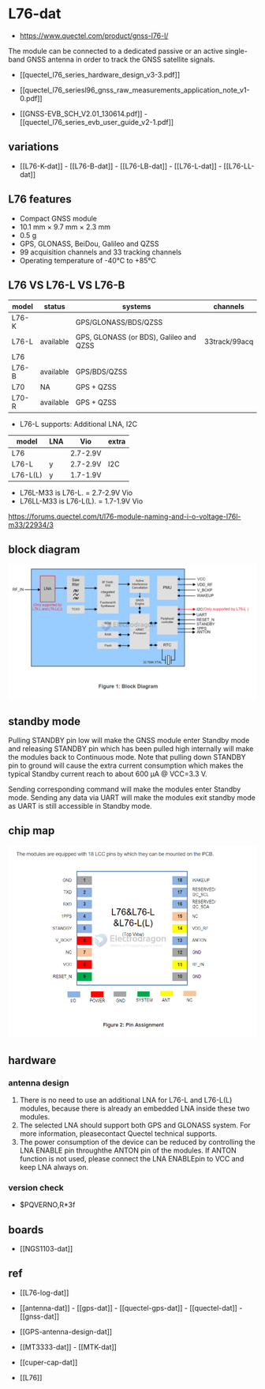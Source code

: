 
# L76-dat

- https://www.quectel.com/product/gnss-l76-l/

The module can be connected to a dedicated passive or an active single-band GNSS antenna in order to track the GNSS satellite signals. 

- [[quectel_l76_series_hardware_design_v3-3.pdf]] 

- [[quectel_l76_seriesl96_gnss_raw_measurements_application_note_v1-0.pdf]]

- [[GNSS-EVB_SCH_V2.01_130614.pdf]] - [[quectel_l76_series_evb_user_guide_v2-1.pdf]]

## variations 

- [[L76-K-dat]] - [[L76-B-dat]] - [[L76-LB-dat]] - [[L76-L-dat]] - [[L76-LL-dat]]

## L76 features 

- Compact GNSS module
- 10.1 mm × 9.7 mm × 2.3 mm
- 0.5 g
- GPS, GLONASS, BeiDou, Galileo and QZSS
- 99 acquisition channels and 33 tracking channels
- Operating temperature of -40°C to +85°C


## L76 VS L76-L VS L76-B


| model | status    | systems                                 | channels      |
| ----- | --------- | --------------------------------------- | ------------- |
| L76-K |           | GPS/GLONASS/BDS/QZSS                    |               |
| L76-L | available | GPS, GLONASS (or BDS), Galileo and QZSS | 33track/99acq |
| L76   |           |                                         |               |
| L76-B | available | GPS/BDS/QZSS                            |               |
| L70   | NA        | GPS + QZSS                              |               |
| L70-R | available | GPS + QZSS                              |               |


- L76-L supports: Additional LNA, I2C

| model    | LNA | Vio      | extra |
| -------- | --- | -------- | ----- |
| L76      |     | 2.7-2.9V |       |
| L76-L    | y   | 2.7-2.9V | I2C   |
| L76-L(L) | y   | 1.7-1.9V |       |


- L76L-M33  is L76-L. = 2.7-2.9V Vio
- L76LL-M33 is L76-L(L). = 1.7-1.9V Vio 

https://forums.quectel.com/t/l76-module-naming-and-i-o-voltage-l76l-m33/22934/3


## block diagram 

![](2024-10-09-17-58-17.png)

## standby mode 

Pulling STANDBY pin low will make the GNSS module enter Standby mode and releasing STANDBY pin which has been pulled high internally will make the modules back to Continuous mode. 
Note that pulling  down  STANDBY  pin  to  ground  will  cause  the  extra  current  consumption  which  makes  the typical Standby current reach to about 600 μA @ VCC=3.3 V.

Sending corresponding command will make the modules enter Standby mode. Sending any data via UART will make the modules exit standby mode as UART is still accessible in Standby mode.

## chip map 

![](2024-10-02-17-38-11.png)



## hardware 

### antenna design 

1. There is no need to use an additional LNA for L76-L and L76-L(L) modules, because there is already an embedded LNA inside these two modules.
2. The selected LNA should support both GPS and GLONASS system. For more information, pleasecontact Quectel technical supports.
3. The power consumption of the device can be reduced by controlling the LNA ENABLE pin throughthe ANTON pin of the modules. If ANTON function is not used, please connect the LNA ENABLEpin to VCC and keep LNA always on.

### version check 

- $PQVERNO,R*3f



## boards 

- [[NGS1103-dat]]

## ref 



- [[L76-log-dat]]

- [[antenna-dat]] - [[gps-dat]] - [[quectel-gps-dat]] - [[quectel-dat]] - [[gnss-dat]]

- [[GPS-antenna-design-dat]]

- [[MT3333-dat]] - [[MTK-dat]]

- [[cuper-cap-dat]]

- [[L76]]